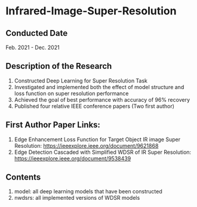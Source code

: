 # Infrared-Image-Super-Resolution
## Conducted Date
Feb. 2021 - Dec. 2021
## Description of the Research
1. Constructed Deep Learning for Super Resolution Task
2. Investigated and implemented both the effect of model structure and loss function on super resolution performance
3. Achieved the goal of best performance with accuracy of 96% recovery
4. Published four relative IEEE conference papers (Two first author)
## First Author Paper Links:
1. Edge Enhancement Loss Function for Target Object IR image Super Resolution:
https://ieeexplore.ieee.org/document/9621868
2. Edge Detection Cascaded with Simplified WDSR of IR Super Resolution:
https://ieeexplore.ieee.org/document/9538439
## Contents
1. model: all deep learning models that have been constructed
2. nwdsrs: all implemented versions of WDSR models

